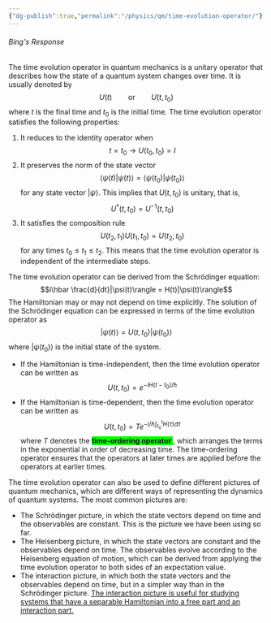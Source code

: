 ```yaml
---
{"dg-publish":true,"permalink":"/physics/qm/time-evolution-operator/"}
---
```


###### Bing's Response
The time evolution operator in quantum mechanics is a unitary operator that describes how the state of a quantum system changes over time. It is usually denoted by
$$U(t) \qquad \text{or} \qquad U(t,t_0)$$
where $t$ is the final time and $t_0$ is the initial time. The time evolution operator satisfies the following properties:
1. It reduces to the identity operator when
  $$t=t_0 \longrightarrow U(t_0,t_0) = I$$
1. It preserves the norm of the state vector
  $$\langle \psi(t)|\psi(t)\rangle = \langle \psi(t_0)|\psi(t_0)\rangle$$
   for any state vector $|\psi\rangle$. This implies that $U(t,t_0)$ is unitary, that is, $$U^\dagger (t,t_0) = U^{-1}(t,t_0)$$
1. It satisfies the composition rule
   $$U(t_2,t_1)U(t_1,t_0) = U(t_2,t_0)$$
   for any times $t_0 \leq t_1 \leq t_2$. This means that the time evolution operator is independent of the intermediate steps.

The time evolution operator can be derived from the Schrödinger equation:
$$i\hbar \frac{d}{dt}|\psi(t)\rangle = H(t)|\psi(t)\rangle$$
The Hamiltonian may or may not depend on time explicitly. The solution of the Schrödinger equation can be expressed in terms of the time evolution operator as
$$|\psi(t)\rangle = U(t,t_0)|\psi(t_0)\rangle$$
where $|\psi(t_0)\rangle$ is the initial state of the system.
- If the Hamiltonian is time-independent, then the time evolution operator can be written as
  $$U(t,t_0) = e^{-iH(t-t_0)/\hbar}$$
- If the Hamiltonian is time-dependent, then the time evolution operator can be written as
  $$U(t,t_0) = T e^{-i/\hbar \int_{t_0}^t H(\tau)d\tau}$$
  where $T$ denotes the <span style="background:#00ff00;font-weight:bold"> time-ordering operator </span>, which arranges the terms in the exponential in order of decreasing time. The time-ordering operator ensures that the operators at later times are applied before the operators at earlier times.

The time evolution operator can also be used to define different pictures of quantum mechanics, which are different ways of representing the dynamics of quantum systems. The most common pictures are:

- The Schrödinger picture, in which the state vectors depend on time and the observables are constant. This is the picture we have been using so far.
- The Heisenberg picture, in which the state vectors are constant and the observables depend on time. The observables evolve according to the Heisenberg equation of motion, which can be derived from applying the time evolution operator to both sides of an expectation value.
- The interaction picture, in which both the state vectors and the observables depend on time, but in a simpler way than in the Schrödinger picture. <u>The interaction picture is useful for studying systems that have a separable Hamiltonian into a free part and an interaction part.</u>

